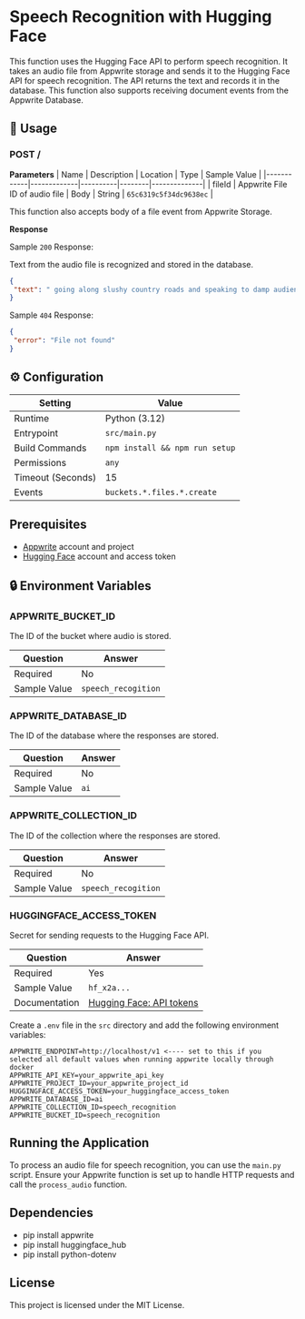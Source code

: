 # Speech Recognition with Hugging Face


This function uses the Hugging Face API to perform speech recognition. It takes an audio file from Appwrite storage and sends it to the Hugging Face API for speech recognition. The API returns the text and records it in the database. This function also supports receiving document events from the Appwrite Database.


## 🧰 Usage


### POST /


**Parameters**
| Name | Description | Location | Type | Sample Value |
|------------|-------------|----------|--------|--------------|
| fileId | Appwrite File ID of audio file | Body | String | `65c6319c5f34dc9638ec` |


This function also accepts body of a file event from Appwrite Storage.


**Response**


Sample `200` Response:


Text from the audio file is recognized and stored in the database.


```json
{
 "text": " going along slushy country roads and speaking to damp audiences in draughty schoolrooms day after day for a fortnight he'll have to put in an appearance at some place of worship on sunday morning and he can come to us immediately afterwards"
}
```


Sample `404` Response:


```json
{
 "error": "File not found"
}
```


## ⚙️ Configuration


| Setting           | Value                          |
| ----------------- | ------------------------------ |
| Runtime           | Python (3.12)                  |
| Entrypoint        | `src/main.py`                  |
| Build Commands    | `npm install && npm run setup` |
| Permissions       | `any`                          |
| Timeout (Seconds) | 15                             |
| Events            | `buckets.*.files.*.create`     |


## Prerequisites
- [Appwrite](https://appwrite.io/) account and project
- [Hugging Face](https://huggingface.co/) account and access token


## 🔒 Environment Variables


### APPWRITE_BUCKET_ID


The ID of the bucket where audio is stored.


| Question     | Answer              |
| ------------ | ------------------- |
| Required     | No                  |
| Sample Value | `speech_recogition` |


### APPWRITE_DATABASE_ID


The ID of the database where the responses are stored.


| Question     | Answer |
| ------------ | ------ |
| Required     | No     |
| Sample Value | `ai`   |


### APPWRITE_COLLECTION_ID


The ID of the collection where the responses are stored.


| Question     | Answer              |
| ------------ | ------------------- |
| Required     | No                  |
| Sample Value | `speech_recogition` |


### HUGGINGFACE_ACCESS_TOKEN


Secret for sending requests to the Hugging Face API.


| Question      | Answer                                                                                                |
| ------------- | ----------------------------------------------------------------------------------------------------- |
| Required      | Yes                                                                                                   |
| Sample Value  | `hf_x2a...`                                                                                           |
| Documentation | [Hugging Face: API tokens](https://huggingface.co/docs/api-inference/en/quicktour#get-your-api-token) |




Create a `.env` file in the `src` directory and add the following environment variables:


   ```properties
   APPWRITE_ENDPOINT=http://localhost/v1 <---- set to this if you selected all default values when running appwrite locally through docker
   APPWRITE_API_KEY=your_appwrite_api_key
   APPWRITE_PROJECT_ID=your_appwrite_project_id
   HUGGINGFACE_ACCESS_TOKEN=your_huggingface_access_token
   APPWRITE_DATABASE_ID=ai
   APPWRITE_COLLECTION_ID=speech_recognition
   APPWRITE_BUCKET_ID=speech_recognition
   ```

## Running the Application

To process an audio file for speech recognition, you can use the `main.py` script. Ensure your Appwrite function is set up to handle HTTP requests and call the `process_audio` function.


## Dependencies

- pip install appwrite
- pip install huggingface_hub
- pip install python-dotenv


## License


This project is licensed under the MIT License.
